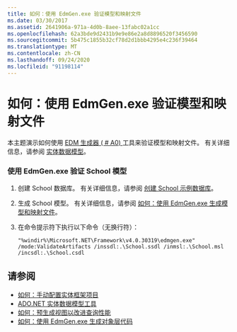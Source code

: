 ```yaml
---
title: 如何：使用 EdmGen.exe 验证模型和映射文件
ms.date: 03/30/2017
ms.assetid: 2641906a-971a-4d0b-8aee-13fabc02a1cc
ms.openlocfilehash: 62a3bde9d2431b9e9e86e2a8d8896520f3456590
ms.sourcegitcommit: 5b475c1855b32cf78d2d1bbb4295e4c236f39464
ms.translationtype: MT
ms.contentlocale: zh-CN
ms.lasthandoff: 09/24/2020
ms.locfileid: "91198114"
---
```

# <a name="how-to-use-edmgenexe-to-validate-model-and-mapping-files"></a>如何：使用 EdmGen.exe 验证模型和映射文件

本主题演示如何使用 [EDM 生成器 ( # A0) ](edm-generator-edmgen-exe.md) 工具来验证模型和映射文件。 有关详细信息，请参阅 [实体数据模型](../entity-data-model.md)。  
  
### <a name="to-validate-the-school-model-using-edmgenexe"></a>使用 EdmGen.exe 验证 School 模型  
  
1. 创建 School 数据库。 有关详细信息，请参阅 [创建 School 示例数据库](/previous-versions/dotnet/netframework-4.0/bb399731(v=vs.100))。  
  
2. 生成 School 模型。 有关详细信息，请参阅 [如何：使用 EdmGen.exe 生成模型和映射文件](how-to-use-edmgen-exe-to-generate-the-model-and-mapping-files.md)。  
  
3. 在命令提示符下执行以下命令（无换行符）：  
  
    ```console
    "%windir%\Microsoft.NET\Framework\v4.0.30319\edmgen.exe" /mode:ValidateArtifacts /inssdl:.\School.ssdl /inmsl:.\School.msl /incsdl:.\School.csdl  
    ```  
  
## <a name="see-also"></a>请参阅

- [如何：手动配置实体框架项目](/previous-versions/dotnet/netframework-4.0/bb738546(v=vs.100))
- [ADO.NET 实体数据模型工具](/previous-versions/dotnet/netframework-4.0/bb399249(v=vs.100))
- [如何：预生成视图以改进查询性能](/previous-versions/dotnet/netframework-4.0/bb896240(v=vs.100))
- [如何：使用 EdmGen.exe 生成对象层代码](how-to-use-edmgen-exe-to-generate-object-layer-code.md)
